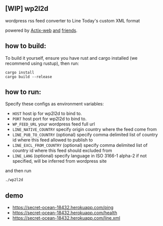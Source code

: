 [WIP] wp2l2d
---

wordpress rss feed converter to Line Today's custom XML format

powered by [Actix-web](https://actix.rs) [and](https://github.com/rust-syndication/rss) [friends](https://github.com/tafia/quick-xml).


how to build:
---

To build it yourself, ensure you have rust and cargo installed (we recommend using rustup),
then run:
```
cargo install
cargo build --release
```

how to run:
---

Specify these configs as environment variables:

- `HOST` host ip for wp2l2d to bind to.
- `PORT` host port for wp2l2d to bind to.
- `WP_FEED_URL` your wordpress feed full url
- `LINE_NATIVE_COUNTRY` specify origin country where the feed come from
- `LINE_PUB_TO_COUNTRY` (optional) specify comma delimited list of country id where this feed allowed to publish to
- `LINE_EXCL_FROM_COUNTRY` (optional) specify comma delimited list of country id where this feed should excluded from
- `LINE_LANG` (optional) specify language in ISO 3166-1 alpha-2 if not specified, will be inferred from wordpress site

and then run
```bash
./wp2l2d
```

demo
---
- https://secret-ocean-18432.herokuapp.com/ping
- https://secret-ocean-18432.herokuapp.com/health
- https://secret-ocean-18432.herokuapp.com/line.xml
